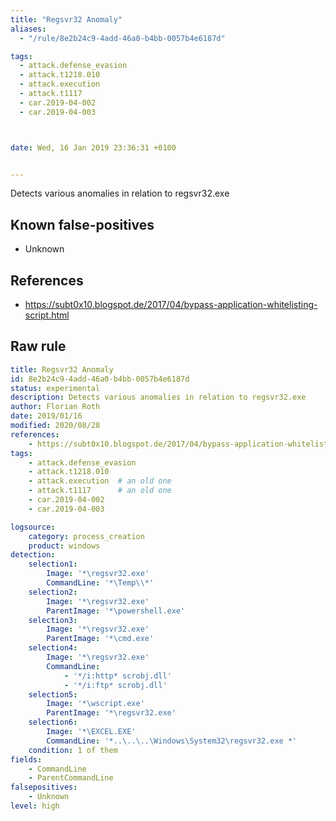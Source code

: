 ```yaml
---
title: "Regsvr32 Anomaly"
aliases:
  - "/rule/8e2b24c9-4add-46a0-b4bb-0057b4e6187d"

tags:
  - attack.defense_evasion
  - attack.t1218.010
  - attack.execution
  - attack.t1117
  - car.2019-04-002
  - car.2019-04-003



date: Wed, 16 Jan 2019 23:36:31 +0100


---
```


Detects various anomalies in relation to regsvr32.exe

<!--more-->


## Known false-positives

* Unknown



## References

* https://subt0x10.blogspot.de/2017/04/bypass-application-whitelisting-script.html


## Raw rule
```yaml
title: Regsvr32 Anomaly
id: 8e2b24c9-4add-46a0-b4bb-0057b4e6187d
status: experimental
description: Detects various anomalies in relation to regsvr32.exe
author: Florian Roth
date: 2019/01/16
modified: 2020/08/28
references:
    - https://subt0x10.blogspot.de/2017/04/bypass-application-whitelisting-script.html
tags:
    - attack.defense_evasion
    - attack.t1218.010      
    - attack.execution  # an old one  
    - attack.t1117      # an old one  
    - car.2019-04-002
    - car.2019-04-003

logsource:
    category: process_creation
    product: windows
detection:
    selection1:
        Image: '*\regsvr32.exe'
        CommandLine: '*\Temp\\*'
    selection2:
        Image: '*\regsvr32.exe'
        ParentImage: '*\powershell.exe'
    selection3:
        Image: '*\regsvr32.exe'
        ParentImage: '*\cmd.exe'
    selection4:
        Image: '*\regsvr32.exe'
        CommandLine:
            - '*/i:http* scrobj.dll'
            - '*/i:ftp* scrobj.dll'
    selection5:
        Image: '*\wscript.exe'
        ParentImage: '*\regsvr32.exe'
    selection6:
        Image: '*\EXCEL.EXE'
        CommandLine: '*..\..\..\Windows\System32\regsvr32.exe *'
    condition: 1 of them
fields:
    - CommandLine
    - ParentCommandLine
falsepositives:
    - Unknown
level: high

```
